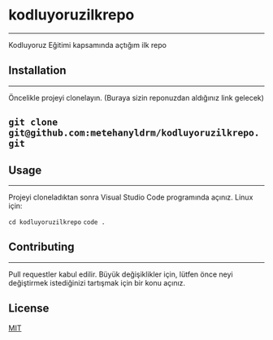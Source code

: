 # kodluyoruzilkrepo
---
Kodluyoruz Eğitimi kapsamında açtığım ilk repo

## Installation
---
Öncelikle projeyi clonelayın. (Buraya sizin reponuzdan aldığınız link gelecek)

`git clone git@github.com:metehanyldrm/kodluyoruzilkrepo.git`
-----
## Usage
---
Projeyi cloneladıktan sonra Visual Studio Code programında açınız.
Linux için:

```cd kodluyoruzilkrepo```
```code .```

## Contributing
---
Pull requestler kabul edilir. Büyük değişiklikler için, lütfen önce neyi değiştirmek istediğinizi tartışmak için bir konu açınız.

## License
[MIT](https://choosealicense.com/licenses/mit/)